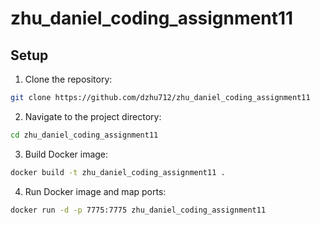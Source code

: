 # zhu_daniel_coding_assignment11

## Setup

1. Clone the repository:

```bash
git clone https://github.com/dzhu712/zhu_daniel_coding_assignment11
```

2. Navigate to the project directory:

```bash
cd zhu_daniel_coding_assignment11
```

3. Build Docker image:

```bash
docker build -t zhu_daniel_coding_assignment11 .
```

4. Run Docker image and map ports:

```bash
docker run -d -p 7775:7775 zhu_daniel_coding_assignment11
```
